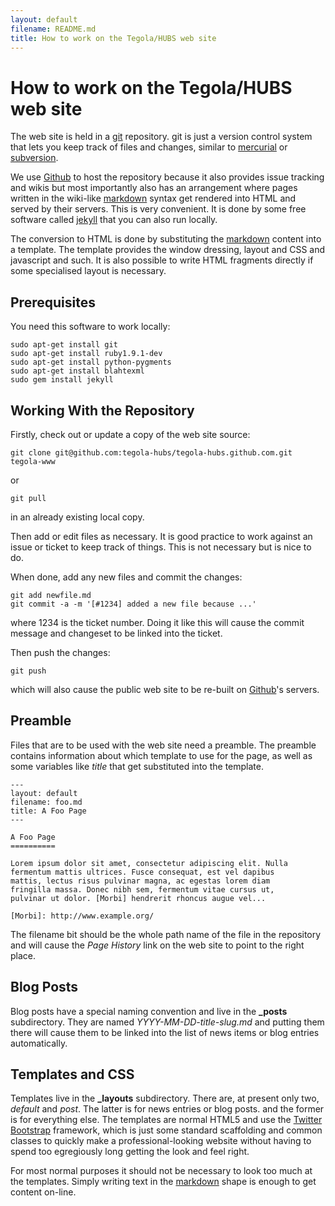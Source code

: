 ```yaml
---
layout: default
filename: README.md
title: How to work on the Tegola/HUBS web site
---
```


How to work on the Tegola/HUBS web site
=======================================

The web site is held in a [git] repository. git is just a version
control system that lets you keep track of files and changes, similar
to [mercurial] or [subversion].

We use [Github] to host the repository because it also provides issue
tracking and wikis but most importantly also has an arrangement where
pages written in the wiki-like [markdown] syntax get rendered into
HTML and served by their servers. This is very convenient. It is done
by some free software called [jekyll] that you can also run locally.

The conversion to HTML is done by substituting the [markdown] content
into a template. The template provides the window dressing, layout and
CSS and javascript and such. It is also possible to write HTML
fragments directly if some specialised layout is necessary.

Prerequisites
-------------

You need this software to work locally:

    sudo apt-get install git
    sudo apt-get install ruby1.9.1-dev
    sudo apt-get install python-pygments
    sudo apt-get install blahtexml
    sudo gem install jekyll

Working With the Repository
---------------------------

Firstly, check out or update a copy of the web site source:

    git clone git@github.com:tegola-hubs/tegola-hubs.github.com.git tegola-www

or

    git pull

in an already existing local copy.

Then add or edit files as necessary.  It is good practice to work
against an issue or ticket to keep track of things. This is not
necessary but is nice to do.

When done, add any new files and commit the changes:

    git add newfile.md
    git commit -a -m '[#1234] added a new file because ...'

where 1234 is the ticket number. Doing it like this will cause the
commit message and changeset to be linked into the ticket.

Then push the changes:

    git push

which will also cause the public web site to be re-built on [Github]'s
servers.

Preamble
--------

Files that are to be used with the web site need a preamble. The
preamble contains information about which template to use for the
page, as well as some variables like *title* that get substituted into
the template.

    ---
    layout: default
    filename: foo.md
    title: A Foo Page
    ---

    A Foo Page
    ==========

    Lorem ipsum dolor sit amet, consectetur adipiscing elit. Nulla
    fermentum mattis ultrices. Fusce consequat, est vel dapibus
    mattis, lectus risus pulvinar magna, ac egestas lorem diam
    fringilla massa. Donec nibh sem, fermentum vitae cursus ut,
    pulvinar ut dolor. [Morbi] hendrerit rhoncus augue vel...
     
    [Morbi]: http://www.example.org/

The filename bit should be the whole path name of the file in the
repository and will cause the *Page History* link on the web site to
point to the right place.

Blog Posts
----------

Blog posts have a special naming convention and live in the **\_posts**
subdirectory. They are named *YYYY-MM-DD-title-slug.md* and putting
them there will cause them to be linked into the list of news items or
blog entries automatically.

Templates and CSS
-----------------

Templates live in the **\_layouts** subdirectory. There are, at
present only two, *default* and *post*. The latter is for news entries
or blog posts. and the former is for everything else. The templates
are normal HTML5 and use the [Twitter Bootstrap] framework, which is
just some standard scaffolding and common classes to quickly make a
professional-looking website without having to spend too egregiously
long getting the look and feel right.

For most normal purposes it should not be necessary to look too much
at the templates. Simply writing text in the [markdown] shape is
enough to get content on-line.

[git]: http://git-scm.com/
[mercurial]: http://mercurial.selenic.com/
[subversion]: http://subversion.tigris.org/
[Github]: http://github.com/
[markdown]: http://daringfireball.net/projects/markdown/
[jekyll]: https://github.com/mojombo/jekyll/blob/master/README.textile
[Twitter Bootstrap]: http://twitter.github.com/bootstrap/
